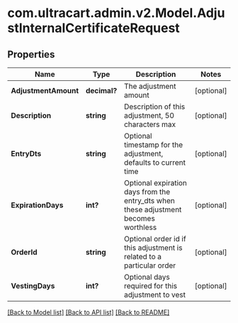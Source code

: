 # com.ultracart.admin.v2.Model.AdjustInternalCertificateRequest
## Properties

Name | Type | Description | Notes
------------ | ------------- | ------------- | -------------
**AdjustmentAmount** | **decimal?** | The adjustment amount | [optional] 
**Description** | **string** | Description of this adjustment, 50 characters max | [optional] 
**EntryDts** | **string** | Optional timestamp for the adjustment, defaults to current time | [optional] 
**ExpirationDays** | **int?** | Optional expiration days from the entry_dts when these adjustment becomes worthless | [optional] 
**OrderId** | **string** | Optional order id if this adjustment is related to a particular order | [optional] 
**VestingDays** | **int?** | Optional days required for this adjustment to vest | [optional] 


[[Back to Model list]](../README.md#documentation-for-models) [[Back to API list]](../README.md#documentation-for-api-endpoints) [[Back to README]](../README.md)

